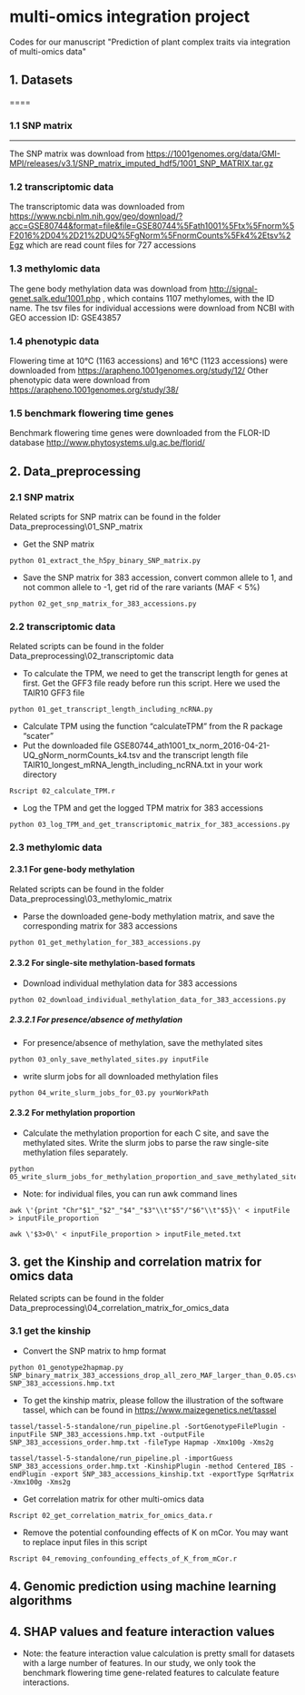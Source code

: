 # multi-omics integration project
Codes for our manuscript "Prediction of plant complex traits via integration of multi-omics data"

## 1. Datasets
====

### 1.1 SNP matrix
----

The SNP matrix was download from https://1001genomes.org/data/GMI-MPI/releases/v3.1/SNP_matrix_imputed_hdf5/1001_SNP_MATRIX.tar.gz

### 1.2 transcriptomic data
The transcriptomic data was downloaded from https://www.ncbi.nlm.nih.gov/geo/download/?acc=GSE80744&format=file&file=GSE80744%5Fath1001%5Ftx%5Fnorm%5F2016%2D04%2D21%2DUQ%5FgNorm%5FnormCounts%5Fk4%2Etsv%2Egz
which are read count files for 727 accessions

### 1.3 methylomic data
The gene body methylation data was download from http://signal-genet.salk.edu/1001.php , which contains 1107 methylomes, with the ID name.
The tsv files for individual accessions were download from NCBI with GEO accession ID: GSE43857

### 1.4 phenotypic data
Flowering time at 10℃ (1163 accessions) and 16℃ (1123 accessions) were downloaded from https://arapheno.1001genomes.org/study/12/
Other phenotypic data were download from https://arapheno.1001genomes.org/study/38/

### 1.5 benchmark flowering time genes

Benchmark flowering time genes were downloaded from the FLOR-ID database http://www.phytosystems.ulg.ac.be/florid/

## 2. Data_preprocessing

### 2.1 SNP matrix

Related scripts for SNP matrix can be found in the folder Data_preprocessing\01_SNP_matrix

  *  Get the SNP matrix
  
	python 01_extract_the_h5py_binary_SNP_matrix.py
	
  *  Save the SNP matrix for 383 accession, convert common allele to 1, and not common allele to -1, get rid of the rare variants (MAF < 5%)	
  
	python 02_get_snp_matrix_for_383_accessions.py
	
### 2.2 transcriptomic data

Related scripts can be found in the folder Data_preprocessing\02_transcriptomic data 
  
  *  To calculate the TPM, we need to get the transcript length for genes at first. Get the GFF3 file ready before run this script. Here we used the TAIR10 GFF3 file 
  
	python 01_get_transcript_length_including_ncRNA.py

  *  Calculate TPM using the function “calculateTPM” from the R package “scater”
  *  Put the downloaded file GSE80744_ath1001_tx_norm_2016-04-21-UQ_gNorm_normCounts_k4.tsv and the transcript length file TAIR10_longest_mRNA_length_including_ncRNA.txt in your work directory
  
	Rscript 02_calculate_TPM.r
	
  *  Log the TPM and get the logged TPM matrix for 383 accessions
  
	python 03_log_TPM_and_get_transcriptomic_matrix_for_383_accessions.py
	
	
### 2.3 methylomic data

#### 2.3.1 For gene-body methylation

Related scripts can be found in the folder Data_preprocessing\03_methylomic_matrix

  *  Parse the downloaded gene-body methylation matrix, and save the corresponding matrix for 383 accessions

	python 01_get_methylation_for_383_accessions.py

#### 2.3.2 For single-site methylation-based formats
	
  *  Download individual methylation data for 383 accessions 

	python 02_download_individual_methylation_data_for_383_accessions.py
	
##### 2.3.2.1 For presence/absence of methylation
	
  *  For presence/absence of methylation, save the methylated sites 

	python 03_only_save_methylated_sites.py inputFile
	
  *  write slurm jobs for all downloaded methylation files
	
	python 04_write_slurm_jobs_for_03.py yourWorkPath
	


#### 2.3.2 For methylation proportion

  *  Calculate the methylation proportion for each C site, and save the methylated sites. Write the slurm jobs to parse the raw single-site methylation files separately.

	python 05_write_slurm_jobs_for_methylation_proportion_and_save_methylated_site.py
	
  *  Note: for individual files, you can run awk command lines

```
awk \'{print "Chr"$1"_"$2"_"$4"_"$3"\\t"$5"/"$6"\\t"$5}\' < inputFile > inputFile_proportion
```
```	
awk \'$3>0\' < inputFile_proportion > inputFile_meted.txt
```	


## 3. get the Kinship and correlation matrix for omics data

Related scripts can be found in the folder Data_preprocessing\04_correlation_matrix_for_omics_data

### 3.1 get the kinship

  *  Convert the SNP matrix to hmp format
  
	python 01_genotype2hapmap.py SNP_binary_matrix_383_accessions_drop_all_zero_MAF_larger_than_0.05.csv SNP_383_accessions.hmp.txt

  *  To get the kinship matrix, please follow the illustration of the software tassel, which can be found in https://www.maizegenetics.net/tassel

	tassel/tassel-5-standalone/run_pipeline.pl -SortGenotypeFilePlugin -inputFile SNP_383_accessions.hmp.txt -outputFile SNP_383_accessions_order.hmp.txt -fileType Hapmap -Xmx100g -Xms2g

	tassel/tassel-5-standalone/run_pipeline.pl -importGuess SNP_383_accessions_order.hmp.txt -KinshipPlugin -method Centered_IBS -endPlugin -export SNP_383_accessions_kinship.txt -exportType SqrMatrix -Xmx100g -Xms2g

  *  Get correlation matrix for other multi-omics data
  
	Rscript 02_get_correlation_matrix_for_omics_data.r

  *  Remove the potential confounding effects of K on mCor. You may want to replace input files in this script

	Rscript 04_removing_confounding_effects_of_K_from_mCor.r

## 4. Genomic prediction using machine learning algorithms



## 4. SHAP values and feature interaction values

  * Note: the feature interaction value calculation is pretty small for datasets with a large number of features. In our study, we only took the benchmark flowering time gene-related features to calculate feature interactions.